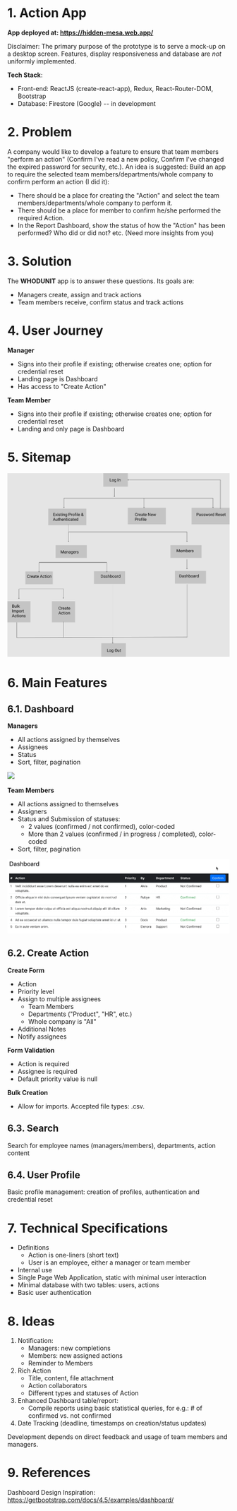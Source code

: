 # 1. Action App

**App deployed at: https://hidden-mesa.web.app/**

Disclaimer: The primary purpose of the prototype is to serve a mock-up on a desktop screen. Features, display responsiveness and database are *not* uniformly implemented.

**Tech Stack**: 
- Front-end: ReactJS (create-react-app), Redux, React-Router-DOM, Bootstrap
- Database: Firestore (Google) -- in development

# 2. Problem

A company would like to develop a feature to ensure that team members "perform an action" (Confirm I've read a new policy, Confirm I've changed the expired password for security, etc.). An idea is suggested: Build an app to require the selected team members/departments/whole company to confirm perform an action (I did it):

- There should be a place for creating the "Action" and select the team members/departments/whole company to perform it.
- There should be a place for member to confirm he/she performed the required Action.
- In the Report Dashboard, show the status of how the "Action" has been performed? Who did or did not? etc. (Need more insights from you)

# 3. Solution
The **WHODUNIT** app is to answer these questions. Its goals are:

- Managers create, assign and track actions
- Team members receive, confirm status and track actions

# 4. User Journey

**Manager**

- Signs into their profile if existing; otherwise creates one; option for credential reset
- Landing page is Dashboard
- Has access to "Create Action"

**Team Member**

- Signs into their profile if existing; otherwise creates one; option for credential reset
- Landing and only page is Dashboard
 
# 5. Sitemap 
![](sitemap.png)

# 6. Main Features

## 6.1. Dashboard

**Managers**
- All actions assigned by themselves
- Assignees
- Status
- Sort, filter, pagination

![](sort.gif)

**Team Members**
- All actions assigned to themselves
- Assigners
- Status and Submission of statuses: 
  - 2 values (confirmed / not confirmed), color-coded
  - More than 2 values (confirmed / in progress / completed), color-coded
- Sort, filter, pagination

![](confirm.gif)

## 6.2. Create Action

**Create Form**
  - Action
  - Priority level
  - Assign to multiple assignees
    - Team Members
    - Departments ("Product", "HR", etc.)
    - Whole company is "All"
  - Additional Notes
  - Notify assignees

**Form Validation**
- Action is required
- Assignee is required
- Default priority value is null

**Bulk Creation**
  - Allow for imports. Accepted file types: .csv.

## 6.3. Search

Search for employee names (managers/members), departments, action content

## 6.4. User Profile

Basic profile management: creation of profiles, authentication and credential reset

# 7. Technical Specifications 
* Definitions <br>
  - Action is one-liners (short text) <br>
  - User is an employee, either a manager or team member
* Internal use
* Single Page Web Application, static with minimal user interaction
* Minimal database with two tables: users, actions 
* Basic user authentication
  
# 8. Ideas

1. Notification:
   - Managers: new completions
   - Members: new assigned actions
   - Reminder to Members
2. Rich Action
   - Title, content, file attachment
   - Action collaborators
   - Different types and statuses of Action
3. Enhanced Dashboard table/report:
   - Compile reports using basic statistical queries, for e.g.: # of confirmed vs. not confirmed 
4. Date Tracking (deadline, timestamps on creation/status updates)

Development depends on direct feedback and usage of team members and managers.

# 9. References

Dashboard Design Inspiration: https://getbootstrap.com/docs/4.5/examples/dashboard/